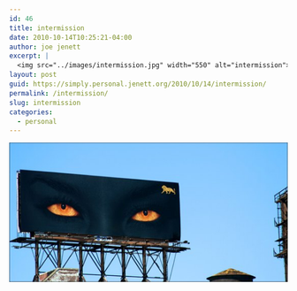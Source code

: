 ```yaml
---
id: 46
title: intermission
date: 2010-10-14T10:25:21-04:00
author: joe jenett
excerpt: |
  <img src="../images/intermission.jpg" width="550" alt="intermission">
layout: post
guid: https://simply.personal.jenett.org/2010/10/14/intermission/
permalink: /intermission/
slug: intermission
categories:
  - personal
---
```

<img src="../images/intermission.jpg" width="550" alt="intermission">